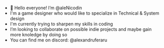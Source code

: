 - 👋 Hello everyone! I’m @aleNicodin
- I'm a game designer who would like to specialize in Technical & System design
- I'm currently trying to sharpen my skills in coding
- I’m looking to collaborate on possible indie projects and maybe gain more knoledge by doing so
- You can find me on discord: @alexandruferaru

<!---
aleNicodin/aleNicodin is a ✨ special ✨ repository because its `README.md` (this file) appears on your GitHub profile.
You can click the Preview link to take a look at your changes.
--->
